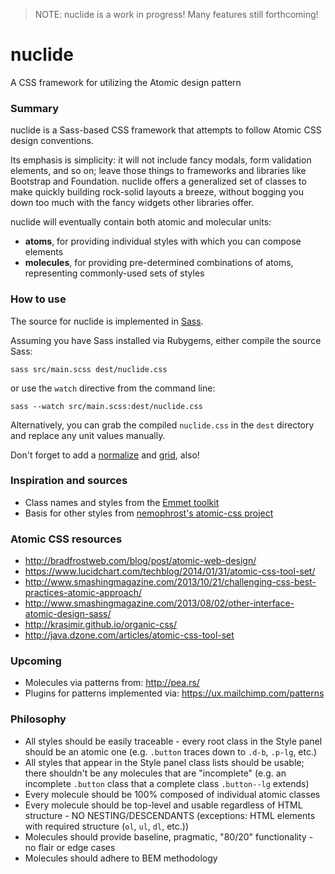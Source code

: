 > NOTE: nuclide is a work in progress! Many features still forthcoming!

# nuclide

A CSS framework for utilizing the Atomic design pattern

### Summary

nuclide is a Sass-based CSS framework that attempts to follow Atomic CSS design
conventions.

Its emphasis is simplicity: it will not include fancy modals, form validation
elements, and so on; leave those things to frameworks and libraries like
Bootstrap and Foundation. nuclide offers a generalized set of classes to make
quickly building rock-solid layouts a breeze, without bogging you down too much
with the fancy widgets other libraries offer.

nuclide will eventually contain both atomic and molecular units:

- **atoms**, for providing individual styles with which you can compose elements
- **molecules**, for providing pre-determined combinations of atoms, representing commonly-used sets of styles

### How to use

The source for nuclide is implemented in [Sass](http://sass-lang.com/).

Assuming you have Sass installed via Rubygems, either compile the source Sass:

```
sass src/main.scss dest/nuclide.css
```

or use the `watch` directive from the command line:

```
sass --watch src/main.scss:dest/nuclide.css
```

Alternatively, you can grab the compiled `nuclide.css` in the `dest` directory and
replace any unit values manually.

Don't forget to add a [normalize](http://necolas.github.io/normalize.css/) and
[grid](http://responsive.gs/), also!

### Inspiration and sources

- Class names and styles from the [Emmet toolkit](http://docs.emmet.io/cheat-sheet/)
- Basis for other styles from [nemophrost's atomic-css project](https://github.com/nemophrost/atomic-css)

### Atomic CSS resources

- http://bradfrostweb.com/blog/post/atomic-web-design/
- https://www.lucidchart.com/techblog/2014/01/31/atomic-css-tool-set/
- http://www.smashingmagazine.com/2013/10/21/challenging-css-best-practices-atomic-approach/
- http://www.smashingmagazine.com/2013/08/02/other-interface-atomic-design-sass/
- http://krasimir.github.io/organic-css/
- http://java.dzone.com/articles/atomic-css-tool-set

### Upcoming

- Molecules via patterns from: http://pea.rs/
- Plugins for patterns implemented via: https://ux.mailchimp.com/patterns

### Philosophy

- All styles should be easily traceable - every root class in the Style panel should be an atomic one (e.g. `.button` traces down to `.d-b`, `.p-lg`, etc.)
- All styles that appear in the Style panel class lists should be usable; there shouldn't be any molecules
that are "incomplete" (e.g. an incomplete `.button` class that a complete class `.button--lg` extends)
- Every molecule should be 100% composed of individual atomic classes
- Every molecule should be top-level and usable regardless of HTML structure - NO NESTING/DESCENDANTS (exceptions: HTML elements with required structure (`ol`, `ul`, `dl`, etc.))
- Molecules should provide baseline, pragmatic, "80/20" functionality - no flair or edge cases
- Molecules should adhere to BEM methodology